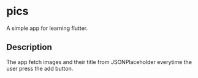 # pics

A simple app for learning flutter.

## Description
The app fetch images and their title from JSONPlaceholder everytime the user press the add button.

